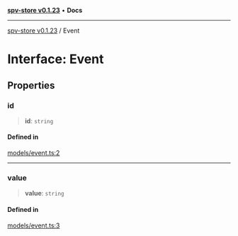 [**spv-store v0.1.23**](../README.md) • **Docs**

***

[spv-store v0.1.23](../globals.md) / Event

# Interface: Event

## Properties

### id

> **id**: `string`

#### Defined in

[models/event.ts:2](https://github.com/bitcoin-sv/spv-store/blob/63abe80bc44b9b9c7e00ccf1d6227aea5ee85646/src/models/event.ts#L2)

***

### value

> **value**: `string`

#### Defined in

[models/event.ts:3](https://github.com/bitcoin-sv/spv-store/blob/63abe80bc44b9b9c7e00ccf1d6227aea5ee85646/src/models/event.ts#L3)
